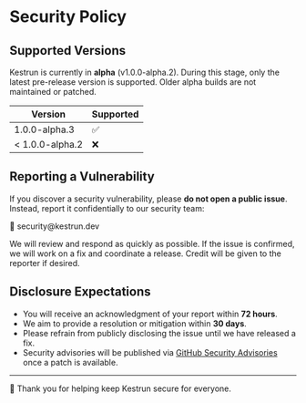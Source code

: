 # Security Policy

## Supported Versions

Kestrun is currently in **alpha** (v1.0.0-alpha.2).
During this stage, only the latest pre-release version is supported.
Older alpha builds are not maintained or patched.

| Version         | Supported          |
| --------------- | ------------------ |
| 1.0.0-alpha.3   | :white_check_mark: |
| < 1.0.0-alpha.2 | :x:                |

## Reporting a Vulnerability

If you discover a security vulnerability, please **do not open a public issue**.
Instead, report it confidentially to our security team:

📧 &#115;&#101;&#99;&#117;&#114;&#105;&#116;&#121;&#64;&#107;&#101;&#115;&#116;&#114;&#117;&#110;&#46;&#100;&#101;&#118;

We will review and respond as quickly as possible.
If the issue is confirmed, we will work on a fix and coordinate a release.
Credit will be given to the reporter if desired.

## Disclosure Expectations

- You will receive an acknowledgment of your report within **72 hours**.
- We aim to provide a resolution or mitigation within **30 days**.
- Please refrain from publicly disclosing the issue until we have released a fix.
- Security advisories will be published via [GitHub Security Advisories][Advisories] once a patch is available.

---

🔐 Thank you for helping keep Kestrun secure for everyone.

[Advisories]: https://docs.github.com/en/code-security/security-advisories
